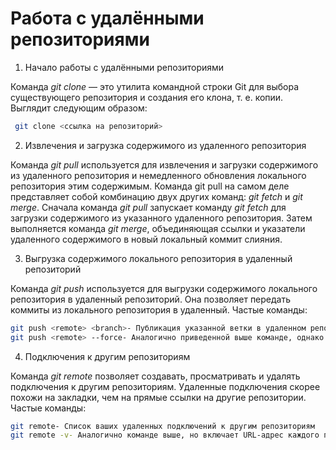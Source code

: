 # **Работа с удалёнными репозиториями**

1. Начало работы с удалёнными репозиториями

Команда _git clone_ — это утилита командной строки Git для выбора существующего репозитория и создания его клона, т. е. копии. Выглядит следующим образом:
```Bash
 git clone <ссылка на репозиторий>
 ```
 2. Извлечения и загрузка содержимого из удаленного репозитория

 Команда _git pull_ используется для извлечения и загрузки содержимого из удаленного репозитория и немедленного обновления локального репозитория этим содержимым. Команда git pull на самом деле представляет собой комбинацию двух других команд: _git fetch_ и _git merge_. Сначала команда _git pull_ запускает команду _git fetch_ для загрузки содержимого из указанного удаленного репозитория. Затем выполняется команда _git merge_, объединяющая ссылки и указатели удаленного содержимого в новый локальный коммит слияния.

 3. Выгрузка содержимого локального репозитория в удаленный репозиторий

 Команда _git push_ используется для выгрузки содержимого локального репозитория в удаленный репозиторий. Она позволяет передать коммиты из локального репозитория в удаленный. Частые команды:
 ``` Bash
 git push <remote> <branch>- Публикация указанной ветки в удаленном репозитории вместе со всеми необходимыми коммитами и внутренними объектами.
 git push <remote> --force- Аналогично приведенной выше команде, однако данные будут опубликованы принудительно, даже если нельзя выполнить ускоренное слияние.
 ```

4. Подключения к другим репозиториям

Команда _git remote_ позволяет создавать, просматривать и удалять подключения к другим репозиториям. Удаленные подключения скорее похожи на закладки, чем на прямые ссылки на другие репозитории. Частые команды:
```Bash
git remote- Список ваших удаленных подключений к другим репозиториям
git remote -v- Аналогично команде выше, но включает URL-адрес каждого подключения
```
